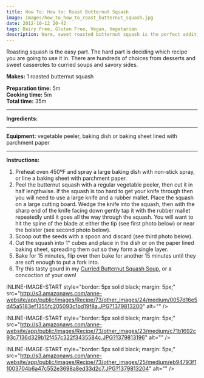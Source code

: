 ```yaml
---
title: How To: How to: Roast Butternut Squash
image: Images/how_to_how_to_roast_butternut_squash.jpg
date: 2012-10-12 20-42
tags: Dairy Free, Gluten Free, Vegan, Vegetarian
description: Warm, sweet roasted butternut squash is the perfect addition to any fall recipe. The high temperature in the oven causes the sugars in the squash to caramelize giving it a decadently rich flavor.
---
```

Roasting squash is the easy part. The hard part is deciding which recipe you are going to use it in. There are hundreds of choices from desserts and sweet casseroles to curried soups and savory sides.


**Makes:** 1 roasted butternut squash

**Preparation time:** 5m  
**Cooking time:** 5m  
**Total time:** 35m

---

**Ingredients:**



---

**Equipment:** vegetable peeler, baking dish or baking sheet lined with parchment paper 

---

**Instructions:**

1. Preheat oven 450ºF and spray a large baking dish with non-stick spray, or line a baking sheet with parchment paper.
1. Peel the butternut squash with a regular vegetable peeler, then cut it in half lengthwise. If the squash is too hard to get your knife through then you will need to use a large knife and a rubber mallet. Place the squash on a large cutting board. Wedge the knife into the squash, then with the sharp end of the knife facing down gently tap it with the rubber mallet repeatedly until it goes all the way through the squash. You will want to hit the spine of the blade at either the tip (see first photo below) or near the bolster (see second photo below).
1. Scoop out the seeds with a spoon and discard (see third photo below). 
1. Cut the squash into 1" cubes and place in the dish or on the paper lined baking sheet, spreading them out so they form a single layer.
1. Bake for 15 minutes, flip over then bake for another 15 minutes until they are soft enough to put a fork into.
1. Try this tasty gourd in my [Curried Butternut Squash Soup](https://wafflehearts.com/recipes/curried_butternut_squash_soup), or a concoction of your own!


INLINE-IMAGE-START style="border: 5px solid black; margin: 5px;" src="http://s3.amazonaws.com/anne-website/app/public/images/Recipe/73/other_images/24/medium/0057d16e5d45a5183ef1355fc205093c1bd19f8a.JPG?1379813200" alt="" />

INLINE-IMAGE-START style="border: 5px solid black; margin: 5px;" src="http://s3.amazonaws.com/anne-website/app/public/images/Recipe/73/other_images/23/medium/c71b1692c93c7136d329b12f457c322f3435584c.JPG?1379813196" alt="" />

INLINE-IMAGE-START style="border: 5px solid black; margin: 5px;" src="http://s3.amazonaws.com/anne-website/app/public/images/Recipe/73/other_images/25/medium/eb94793f11003704b6a47c552e3698a8ed33d2c7.JPG?1379813204" alt="" />
